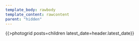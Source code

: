 ```yaml
---
template_body: rawbody
template_content: rawcontent
parent: "hidden"
---
```

<div id="indexcontentpadding">
    {{>photogrid posts=children latest_date=header.latest_date}}
</div>

